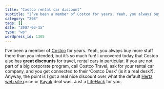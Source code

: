 ```yaml
---
title: "Costco rental car discount"
subtitle: "I’ve been a member of Costco for years. Yeah, you always buy more stuff th..."
category: "298"
tags: []
date: "2007-03-15"
type: "wp"
wordpress_id: 1305
---
```

I’ve been a member of [Costco](http://www.costco.com/) for years. Yeah, you always buy more stuff there than you intended, but it’s so much fun!
I uncovered today that Costco also has **great discounts** for travel, rental cars in particular. If you are not part of a big corporate program, call Costco Travel, ask for your rental car company, and you get connected to their ‘Costco Desk’ (is it a real desk?). Anyway, the point is I got a real nice discount over what the default [Hertz web site ](http://www.hertz.com)price or [Kayak](http://www.kayak.com) deal was. Just a [LifeHack](http://www.lifehacker.com/) for you.